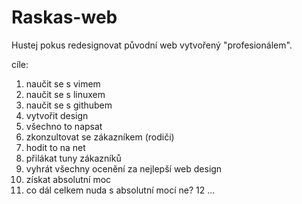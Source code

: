 # Raskas-web

Hustej pokus redesignovat původní web vytvořený "profesionálem".

cíle:
1. naučit se s vimem
2. naučit se s linuxem
3. naučit se s githubem
4. vytvořit design
5. všechno to napsat
6. zkonzultovat se zákazníkem (rodiči)
7. hodit to na net
8. přilákat tuny zákazníků
9. vyhrát všechny ocenění za nejlepší web design
10. získat absolutní moc
11. co dál celkem nuda s absolutní mocí ne?
12 ...
